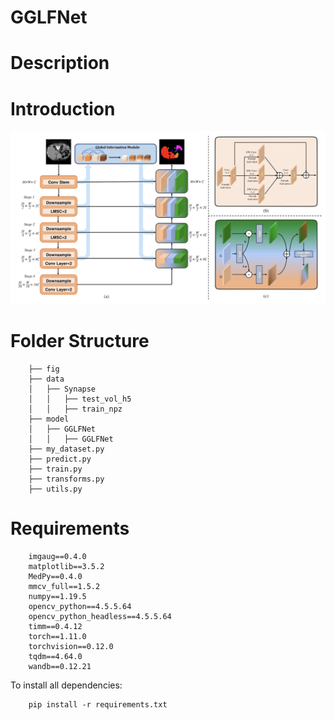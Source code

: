 # GGLFNet
# Description

# Introduction
![alt text](./GGLFNet/fig/fig1.png)


# Folder Structure
        ├── fig
        ├── data
        │   ├── Synapse
        │   │   ├── test_vol_h5
        │   │   ├── train_npz
        ├── model
        │   ├── GGLFNet
        │   │   ├── GGLFNet
        ├── my_dataset.py
        ├── predict.py
        ├── train.py
        ├── transforms.py
        ├── utils.py
# Requirements
        imgaug==0.4.0
        matplotlib==3.5.2
        MedPy==0.4.0
        mmcv_full==1.5.2
        numpy==1.19.5
        opencv_python==4.5.5.64
        opencv_python_headless==4.5.5.64
        timm==0.4.12
        torch==1.11.0
        torchvision==0.12.0
        tqdm==4.64.0
        wandb==0.12.21
To install all dependencies:

        pip install -r requirements.txt
